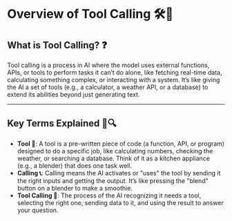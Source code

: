 <body>
  <h1>Overview of Tool Calling 🛠️🤖</h1>
  
  <h2><b>What is Tool Calling? ❓</b></h2>
  <p>
    Tool calling is a process in AI where the model uses external functions, APIs, or tools to perform tasks it can’t do alone,
    like fetching real-time data, calculating something complex, or interacting with a system. It’s like giving the AI a set of tools
    (e.g., a calculator, a weather API, or a database) to extend its abilities beyond just generating text.
  </p>

  <hr>

  <h2><b>Key Terms Explained 📖🔍</b></h2>
  <ul>
    <li>
      <b>Tool 🧰</b>: A tool is a pre-written piece of code (a function, API, or program) designed to do a specific job, 
      like calculating numbers, checking the weather, or searching a database. Think of it as a kitchen appliance 
      (e.g., a blender) that does one task well.
    </li>
    <li>
      <b>Calling 📞</b>: Calling means the AI activates or "uses" the tool by sending it the right inputs and getting the output. 
      It’s like pressing the "blend" button on a blender to make a smoothie.
    </li>
    <li>
      <b>Tool Calling 🔄</b>: The process of the AI recognizing it needs a tool, selecting the right one, sending data to it, 
      and using the result to answer your question.
    </li>
  </ul>
</body>
